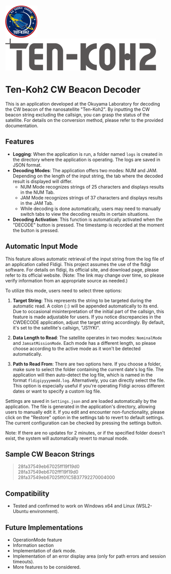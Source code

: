 <p>
    <img src="Images/TK2.png" height="100px" />
    <img src="Images/TEN-KOH2.png" height="100px" />
</p>

# Ten-Koh2 CW Beacon Decoder

This is an application developed at the Okuyama Laboratory for decoding the CW beacon of the nanosatellite "Ten-Koh2". By inputting the CW beacon string excluding the callsign, you can grasp the status of the satellite. For details on the conversion method, please refer to the provided documentation.


## Features

- **Logging**: When the application is run, a folder named `logs` is created in the directory where the application is operating. The logs are saved in JSON format.
- **Decoding Modes**: The application offers two modes: NUM and JAM. Depending on the length of the input string, the tab where the decoded result is displayed will differ.
  - NUM Mode recognizes strings of 25 characters and displays results in the NUM Tab.
  - JAM Mode recognizes strings of 37 characters and displays results in the JAM Tab.
  - While decoding is done automatically, users may need to manually switch tabs to view the decoding results in certain situations.
- **Decoding Activation**: This function is automatically activated when the "DECODE" button is pressed. The timestamp is recorded at the moment the button is pressed.

## Automatic Input Mode

This feature allows automatic retrieval of the input string from the log file of an application called Fldigi. This project assumes the use of the fldigi software. For details on fldigi, its official site, and download page, please refer to its official website.
(Note: The link may change over time, so please verify information from an appropriate source as needed.)

To utilize this mode, users need to select three options:

1. **Target String**: This represents the string to be targeted during the automatic read. A colon (` : `) will be appended automatically to its end. Due to occasional misinterpretation of the initial part of the callsign, this feature is made adjustable for users. If you notice discrepancies in the CWDECODE application, adjust the target string accordingly. By default, it's set to the satellite's callsign, "JS1YKI".

2. **Data Length to Read**: The satellite operates in two modes: `NominalMode` and `JamsatMissionMode`. Each mode has a different length, so please choose according to the active mode as it won't be detected automatically.

3. **Path to Read From**: There are two options here. If you choose a folder, make sure to select the folder containing the current date's log file. The application will then auto-detect the log file, which is named in the format `fldigiyyyymmdd.log`. Alternatively, you can directly select the file. This option is especially useful if you're operating Fldigi across different dates or want to specify a custom log file.

Settings are saved in `Settings.json` and are loaded automatically by the application. The file is generated in the application's directory, allowing users to manually edit it. If you edit and encounter non-functionality, please click on the "Restore" option in the settings tab to revert to default settings. The current configuration can be checked by pressing the settings button.

Note: If there are no updates for 2 minutes, or if the specified folder doesn't exist, the system will automatically revert to manual mode.

## Sample CW Beacon Strings

> 28fa37549eb67025ff19f19d0<br>
> 28fa37549eb6702fff19f19d0<br>
> 28fa37549eb67025ff01C5B37792270004000

## Compatibility

- Tested and confirmed to work on Windows x64 and Linux (WSL2-Ubuntu environment).

## Future Implementations

- OperationMode feature
- Information section
- Implementation of dark mode.
- Implementation of an error display area (only for path errors and session timeouts).
- More features to be considered.